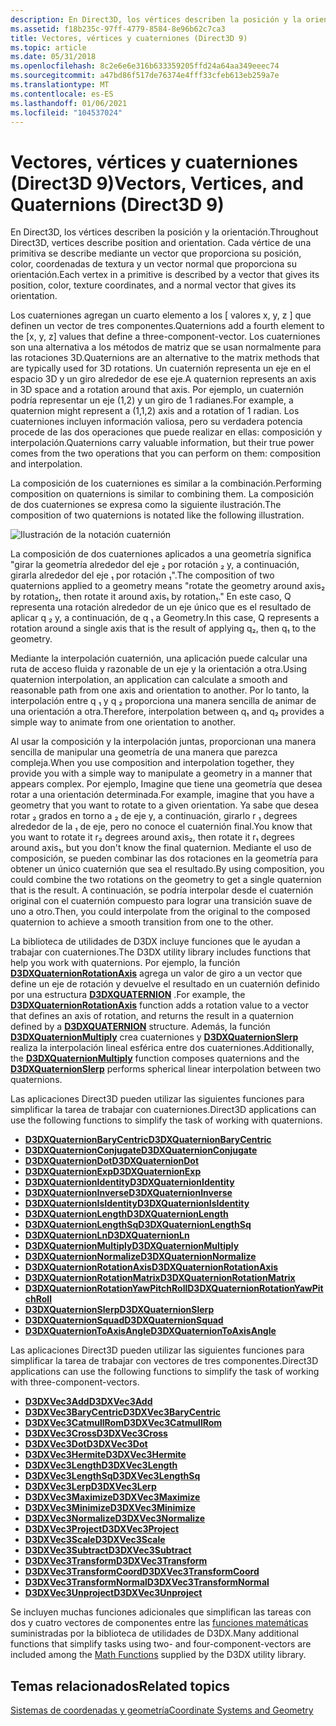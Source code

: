 ```yaml
---
description: En Direct3D, los vértices describen la posición y la orientación. Cada vértice de una primitiva se describe mediante un vector que proporciona su posición, color, coordenadas de textura y un vector normal que proporciona su orientación.
ms.assetid: f18b235c-97ff-4779-8584-8e96b62c7ca3
title: Vectores, vértices y cuaterniones (Direct3D 9)
ms.topic: article
ms.date: 05/31/2018
ms.openlocfilehash: 8c2e6e6e316b633359205ffd24a64aa349eeec74
ms.sourcegitcommit: a47bd86f517de76374e4fff33cfeb613eb259a7e
ms.translationtype: MT
ms.contentlocale: es-ES
ms.lasthandoff: 01/06/2021
ms.locfileid: "104537024"
---
```

# <a name="vectors-vertices-and-quaternions-direct3d-9"></a><span data-ttu-id="6322b-104">Vectores, vértices y cuaterniones (Direct3D 9)</span><span class="sxs-lookup"><span data-stu-id="6322b-104">Vectors, Vertices, and Quaternions (Direct3D 9)</span></span>

<span data-ttu-id="6322b-105">En Direct3D, los vértices describen la posición y la orientación.</span><span class="sxs-lookup"><span data-stu-id="6322b-105">Throughout Direct3D, vertices describe position and orientation.</span></span> <span data-ttu-id="6322b-106">Cada vértice de una primitiva se describe mediante un vector que proporciona su posición, color, coordenadas de textura y un vector normal que proporciona su orientación.</span><span class="sxs-lookup"><span data-stu-id="6322b-106">Each vertex in a primitive is described by a vector that gives its position, color, texture coordinates, and a normal vector that gives its orientation.</span></span>

<span data-ttu-id="6322b-107">Los cuaterniones agregan un cuarto elemento a los \[ valores x, y, z \] que definen un vector de tres componentes.</span><span class="sxs-lookup"><span data-stu-id="6322b-107">Quaternions add a fourth element to the \[x, y, z\] values that define a three-component-vector.</span></span> <span data-ttu-id="6322b-108">Los cuaterniones son una alternativa a los métodos de matriz que se usan normalmente para las rotaciones 3D.</span><span class="sxs-lookup"><span data-stu-id="6322b-108">Quaternions are an alternative to the matrix methods that are typically used for 3D rotations.</span></span> <span data-ttu-id="6322b-109">Un cuaternión representa un eje en el espacio 3D y un giro alrededor de ese eje.</span><span class="sxs-lookup"><span data-stu-id="6322b-109">A quaternion represents an axis in 3D space and a rotation around that axis.</span></span> <span data-ttu-id="6322b-110">Por ejemplo, un cuaternión podría representar un eje (1,2) y un giro de 1 radianes.</span><span class="sxs-lookup"><span data-stu-id="6322b-110">For example, a quaternion might represent a (1,1,2) axis and a rotation of 1 radian.</span></span> <span data-ttu-id="6322b-111">Los cuaterniones incluyen información valiosa, pero su verdadera potencia procede de las dos operaciones que puede realizar en ellas: composición y interpolación.</span><span class="sxs-lookup"><span data-stu-id="6322b-111">Quaternions carry valuable information, but their true power comes from the two operations that you can perform on them: composition and interpolation.</span></span>

<span data-ttu-id="6322b-112">La composición de los cuaterniones es similar a la combinación.</span><span class="sxs-lookup"><span data-stu-id="6322b-112">Performing composition on quaternions is similar to combining them.</span></span> <span data-ttu-id="6322b-113">La composición de dos cuaterniones se expresa como la siguiente ilustración.</span><span class="sxs-lookup"><span data-stu-id="6322b-113">The composition of two quaternions is notated like the following illustration.</span></span>

![Ilustración de la notación cuaternión](images/quateq.png)

<span data-ttu-id="6322b-115">La composición de dos cuaterniones aplicados a una geometría significa "girar la geometría alrededor del eje ₂ por rotación ₂ y, a continuación, girarla alrededor del eje ₁ por rotación ₁".</span><span class="sxs-lookup"><span data-stu-id="6322b-115">The composition of two quaternions applied to a geometry means "rotate the geometry around axis₂ by rotation₂, then rotate it around axis₁ by rotation₁."</span></span> <span data-ttu-id="6322b-116">En este caso, Q representa una rotación alrededor de un eje único que es el resultado de aplicar q ₂ y, a continuación, de q ₁ a Geometry.</span><span class="sxs-lookup"><span data-stu-id="6322b-116">In this case, Q represents a rotation around a single axis that is the result of applying q₂, then q₁ to the geometry.</span></span>

<span data-ttu-id="6322b-117">Mediante la interpolación cuaternión, una aplicación puede calcular una ruta de acceso fluida y razonable de un eje y la orientación a otra.</span><span class="sxs-lookup"><span data-stu-id="6322b-117">Using quaternion interpolation, an application can calculate a smooth and reasonable path from one axis and orientation to another.</span></span> <span data-ttu-id="6322b-118">Por lo tanto, la interpolación entre q ₁ y q ₂ proporciona una manera sencilla de animar de una orientación a otra.</span><span class="sxs-lookup"><span data-stu-id="6322b-118">Therefore, interpolation between q₁ and q₂ provides a simple way to animate from one orientation to another.</span></span>

<span data-ttu-id="6322b-119">Al usar la composición y la interpolación juntas, proporcionan una manera sencilla de manipular una geometría de una manera que parezca compleja.</span><span class="sxs-lookup"><span data-stu-id="6322b-119">When you use composition and interpolation together, they provide you with a simple way to manipulate a geometry in a manner that appears complex.</span></span> <span data-ttu-id="6322b-120">Por ejemplo, Imagine que tiene una geometría que desea rotar a una orientación determinada.</span><span class="sxs-lookup"><span data-stu-id="6322b-120">For example, imagine that you have a geometry that you want to rotate to a given orientation.</span></span> <span data-ttu-id="6322b-121">Ya sabe que desea rotar ₂ grados en torno a ₂ de eje y, a continuación, girarlo r ₁ degrees alrededor de la ₁ de eje, pero no conoce el cuaternión final.</span><span class="sxs-lookup"><span data-stu-id="6322b-121">You know that you want to rotate it r₂ degrees around axis₂, then rotate it r₁ degrees around axis₁, but you don't know the final quaternion.</span></span> <span data-ttu-id="6322b-122">Mediante el uso de composición, se pueden combinar las dos rotaciones en la geometría para obtener un único cuaternión que sea el resultado.</span><span class="sxs-lookup"><span data-stu-id="6322b-122">By using composition, you could combine the two rotations on the geometry to get a single quaternion that is the result.</span></span> <span data-ttu-id="6322b-123">A continuación, se podría interpolar desde el cuaternión original con el cuaternión compuesto para lograr una transición suave de uno a otro.</span><span class="sxs-lookup"><span data-stu-id="6322b-123">Then, you could interpolate from the original to the composed quaternion to achieve a smooth transition from one to the other.</span></span>

<span data-ttu-id="6322b-124">La biblioteca de utilidades de D3DX incluye funciones que le ayudan a trabajar con cuaterniones.</span><span class="sxs-lookup"><span data-stu-id="6322b-124">The D3DX utility library includes functions that help you work with quaternions.</span></span> <span data-ttu-id="6322b-125">Por ejemplo, la función [**D3DXQuaternionRotationAxis**](d3dxquaternionrotationaxis.md) agrega un valor de giro a un vector que define un eje de rotación y devuelve el resultado en un cuaternión definido por una estructura [**D3DXQUATERNION**](d3dxquaternion.md) .</span><span class="sxs-lookup"><span data-stu-id="6322b-125">For example, the [**D3DXQuaternionRotationAxis**](d3dxquaternionrotationaxis.md) function adds a rotation value to a vector that defines an axis of rotation, and returns the result in a quaternion defined by a [**D3DXQUATERNION**](d3dxquaternion.md) structure.</span></span> <span data-ttu-id="6322b-126">Además, la función [**D3DXQuaternionMultiply**](d3dxquaternionmultiply.md) crea cuaterniones y [**D3DXQuaternionSlerp**](d3dxquaternionslerp.md) realiza la interpolación lineal esférica entre dos cuaterniones.</span><span class="sxs-lookup"><span data-stu-id="6322b-126">Additionally, the [**D3DXQuaternionMultiply**](d3dxquaternionmultiply.md) function composes quaternions and the [**D3DXQuaternionSlerp**](d3dxquaternionslerp.md) performs spherical linear interpolation between two quaternions.</span></span>

<span data-ttu-id="6322b-127">Las aplicaciones Direct3D pueden utilizar las siguientes funciones para simplificar la tarea de trabajar con cuaterniones.</span><span class="sxs-lookup"><span data-stu-id="6322b-127">Direct3D applications can use the following functions to simplify the task of working with quaternions.</span></span>

-   [<span data-ttu-id="6322b-128">**D3DXQuaternionBaryCentric**</span><span class="sxs-lookup"><span data-stu-id="6322b-128">**D3DXQuaternionBaryCentric**</span></span>](d3dxquaternionbarycentric.md)
-   [<span data-ttu-id="6322b-129">**D3DXQuaternionConjugate**</span><span class="sxs-lookup"><span data-stu-id="6322b-129">**D3DXQuaternionConjugate**</span></span>](d3dxquaternionconjugate.md)
-   [<span data-ttu-id="6322b-130">**D3DXQuaternionDot**</span><span class="sxs-lookup"><span data-stu-id="6322b-130">**D3DXQuaternionDot**</span></span>](d3dxquaterniondot.md)
-   [<span data-ttu-id="6322b-131">**D3DXQuaternionExp**</span><span class="sxs-lookup"><span data-stu-id="6322b-131">**D3DXQuaternionExp**</span></span>](d3dxquaternionexp.md)
-   [<span data-ttu-id="6322b-132">**D3DXQuaternionIdentity**</span><span class="sxs-lookup"><span data-stu-id="6322b-132">**D3DXQuaternionIdentity**</span></span>](d3dxquaternionidentity.md)
-   [<span data-ttu-id="6322b-133">**D3DXQuaternionInverse**</span><span class="sxs-lookup"><span data-stu-id="6322b-133">**D3DXQuaternionInverse**</span></span>](d3dxquaternioninverse.md)
-   [<span data-ttu-id="6322b-134">**D3DXQuaternionIsIdentity**</span><span class="sxs-lookup"><span data-stu-id="6322b-134">**D3DXQuaternionIsIdentity**</span></span>](d3dxquaternionisidentity.md)
-   [<span data-ttu-id="6322b-135">**D3DXQuaternionLength**</span><span class="sxs-lookup"><span data-stu-id="6322b-135">**D3DXQuaternionLength**</span></span>](d3dxquaternionlength.md)
-   [<span data-ttu-id="6322b-136">**D3DXQuaternionLengthSq**</span><span class="sxs-lookup"><span data-stu-id="6322b-136">**D3DXQuaternionLengthSq**</span></span>](d3dxquaternionlengthsq.md)
-   [<span data-ttu-id="6322b-137">**D3DXQuaternionLn**</span><span class="sxs-lookup"><span data-stu-id="6322b-137">**D3DXQuaternionLn**</span></span>](d3dxquaternionln.md)
-   [<span data-ttu-id="6322b-138">**D3DXQuaternionMultiply**</span><span class="sxs-lookup"><span data-stu-id="6322b-138">**D3DXQuaternionMultiply**</span></span>](d3dxquaternionmultiply.md)
-   [<span data-ttu-id="6322b-139">**D3DXQuaternionNormalize**</span><span class="sxs-lookup"><span data-stu-id="6322b-139">**D3DXQuaternionNormalize**</span></span>](d3dxquaternionnormalize.md)
-   [<span data-ttu-id="6322b-140">**D3DXQuaternionRotationAxis**</span><span class="sxs-lookup"><span data-stu-id="6322b-140">**D3DXQuaternionRotationAxis**</span></span>](d3dxquaternionrotationaxis.md)
-   [<span data-ttu-id="6322b-141">**D3DXQuaternionRotationMatrix**</span><span class="sxs-lookup"><span data-stu-id="6322b-141">**D3DXQuaternionRotationMatrix**</span></span>](d3dxquaternionrotationmatrix.md)
-   [<span data-ttu-id="6322b-142">**D3DXQuaternionRotationYawPitchRoll**</span><span class="sxs-lookup"><span data-stu-id="6322b-142">**D3DXQuaternionRotationYawPitchRoll**</span></span>](d3dxquaternionrotationyawpitchroll.md)
-   [<span data-ttu-id="6322b-143">**D3DXQuaternionSlerp**</span><span class="sxs-lookup"><span data-stu-id="6322b-143">**D3DXQuaternionSlerp**</span></span>](d3dxquaternionslerp.md)
-   [<span data-ttu-id="6322b-144">**D3DXQuaternionSquad**</span><span class="sxs-lookup"><span data-stu-id="6322b-144">**D3DXQuaternionSquad**</span></span>](d3dxquaternionsquad.md)
-   [<span data-ttu-id="6322b-145">**D3DXQuaternionToAxisAngle**</span><span class="sxs-lookup"><span data-stu-id="6322b-145">**D3DXQuaternionToAxisAngle**</span></span>](d3dxquaterniontoaxisangle.md)

<span data-ttu-id="6322b-146">Las aplicaciones Direct3D pueden utilizar las siguientes funciones para simplificar la tarea de trabajar con vectores de tres componentes.</span><span class="sxs-lookup"><span data-stu-id="6322b-146">Direct3D applications can use the following functions to simplify the task of working with three-component-vectors.</span></span>

-   [<span data-ttu-id="6322b-147">**D3DXVec3Add**</span><span class="sxs-lookup"><span data-stu-id="6322b-147">**D3DXVec3Add**</span></span>](d3dxvec3add.md)
-   [<span data-ttu-id="6322b-148">**D3DXVec3BaryCentric**</span><span class="sxs-lookup"><span data-stu-id="6322b-148">**D3DXVec3BaryCentric**</span></span>](d3dxvec3barycentric.md)
-   [<span data-ttu-id="6322b-149">**D3DXVec3CatmullRom**</span><span class="sxs-lookup"><span data-stu-id="6322b-149">**D3DXVec3CatmullRom**</span></span>](d3dxvec3catmullrom.md)
-   [<span data-ttu-id="6322b-150">**D3DXVec3Cross**</span><span class="sxs-lookup"><span data-stu-id="6322b-150">**D3DXVec3Cross**</span></span>](d3dxvec3cross.md)
-   [<span data-ttu-id="6322b-151">**D3DXVec3Dot**</span><span class="sxs-lookup"><span data-stu-id="6322b-151">**D3DXVec3Dot**</span></span>](d3dxvec3dot.md)
-   [<span data-ttu-id="6322b-152">**D3DXVec3Hermite**</span><span class="sxs-lookup"><span data-stu-id="6322b-152">**D3DXVec3Hermite**</span></span>](d3dxvec3hermite.md)
-   [<span data-ttu-id="6322b-153">**D3DXVec3Length**</span><span class="sxs-lookup"><span data-stu-id="6322b-153">**D3DXVec3Length**</span></span>](d3dxvec3length.md)
-   [<span data-ttu-id="6322b-154">**D3DXVec3LengthSq**</span><span class="sxs-lookup"><span data-stu-id="6322b-154">**D3DXVec3LengthSq**</span></span>](d3dxvec3lengthsq.md)
-   [<span data-ttu-id="6322b-155">**D3DXVec3Lerp**</span><span class="sxs-lookup"><span data-stu-id="6322b-155">**D3DXVec3Lerp**</span></span>](d3dxvec3lerp.md)
-   [<span data-ttu-id="6322b-156">**D3DXVec3Maximize**</span><span class="sxs-lookup"><span data-stu-id="6322b-156">**D3DXVec3Maximize**</span></span>](d3dxvec3maximize.md)
-   [<span data-ttu-id="6322b-157">**D3DXVec3Minimize**</span><span class="sxs-lookup"><span data-stu-id="6322b-157">**D3DXVec3Minimize**</span></span>](d3dxvec3minimize.md)
-   [<span data-ttu-id="6322b-158">**D3DXVec3Normalize**</span><span class="sxs-lookup"><span data-stu-id="6322b-158">**D3DXVec3Normalize**</span></span>](d3dxvec3normalize.md)
-   [<span data-ttu-id="6322b-159">**D3DXVec3Project**</span><span class="sxs-lookup"><span data-stu-id="6322b-159">**D3DXVec3Project**</span></span>](d3dxvec3project.md)
-   [<span data-ttu-id="6322b-160">**D3DXVec3Scale**</span><span class="sxs-lookup"><span data-stu-id="6322b-160">**D3DXVec3Scale**</span></span>](d3dxvec3scale.md)
-   [<span data-ttu-id="6322b-161">**D3DXVec3Subtract**</span><span class="sxs-lookup"><span data-stu-id="6322b-161">**D3DXVec3Subtract**</span></span>](d3dxvec3subtract.md)
-   [<span data-ttu-id="6322b-162">**D3DXVec3Transform**</span><span class="sxs-lookup"><span data-stu-id="6322b-162">**D3DXVec3Transform**</span></span>](d3dxvec3transform.md)
-   [<span data-ttu-id="6322b-163">**D3DXVec3TransformCoord**</span><span class="sxs-lookup"><span data-stu-id="6322b-163">**D3DXVec3TransformCoord**</span></span>](d3dxvec3transformcoord.md)
-   [<span data-ttu-id="6322b-164">**D3DXVec3TransformNormal**</span><span class="sxs-lookup"><span data-stu-id="6322b-164">**D3DXVec3TransformNormal**</span></span>](d3dxvec3transformnormal.md)
-   [<span data-ttu-id="6322b-165">**D3DXVec3Unproject**</span><span class="sxs-lookup"><span data-stu-id="6322b-165">**D3DXVec3Unproject**</span></span>](d3dxvec3unproject.md)

<span data-ttu-id="6322b-166">Se incluyen muchas funciones adicionales que simplifican las tareas con dos y cuatro vectores de componentes entre las [funciones matemáticas](dx9-graphics-reference-d3dx-functions-math.md) suministradas por la biblioteca de utilidades de D3DX.</span><span class="sxs-lookup"><span data-stu-id="6322b-166">Many additional functions that simplify tasks using two- and four-component-vectors are included among the [Math Functions](dx9-graphics-reference-d3dx-functions-math.md) supplied by the D3DX utility library.</span></span>

## <a name="related-topics"></a><span data-ttu-id="6322b-167">Temas relacionados</span><span class="sxs-lookup"><span data-stu-id="6322b-167">Related topics</span></span>

<dl> <dt>

[<span data-ttu-id="6322b-168">Sistemas de coordenadas y geometría</span><span class="sxs-lookup"><span data-stu-id="6322b-168">Coordinate Systems and Geometry</span></span>](coordinate-systems-and-geometry.md)
</dt> </dl>

 

 



